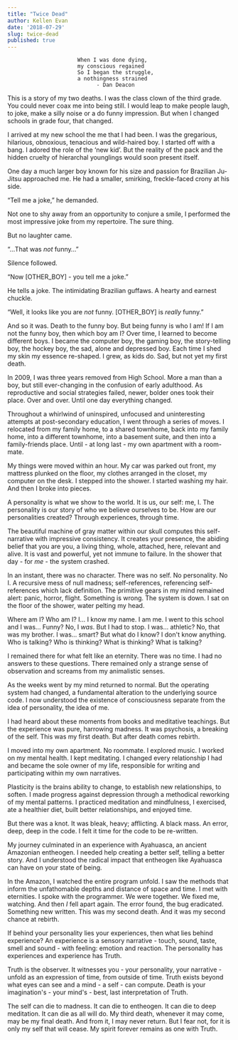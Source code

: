 ```yaml
---
title: "Twice Dead"
author: Kellen Evan
date: '2018-07-29'
slug: twice-dead
published: true
---
```


```
                      When I was done dying,
                      my conscious regained
                      So I began the struggle,
                      a nothingness strained
                            - Dan Deacon
```

This is a story of my two deaths. I was the class clown of the third grade. You could never coax me into being still. I would leap to make people laugh, to joke, make a silly noise or a do funny impression. But when I changed schools in grade four, that changed.

I arrived at my new school the me that I had been. I was the gregarious, hilarious, obnoxious, tenacious and wild-haired boy. I started off with a bang. I adored the role of the ‘new kid’. But the reality of the pack and the hidden cruelty of hierarchal younglings would soon present itself.

One day a much larger boy known for his size and passion for Brazilian Ju-Jitsu approached me. He had a smaller, smirking, freckle-faced crony at his side.

“Tell me a joke,” he demanded.

Not one to shy away from an opportunity to conjure a smile, I performed the most impressive joke from my repertoire. The sure thing.

But no laughter came.

“…That was *not* funny…”

Silence followed.

“Now [OTHER_BOY] - you tell me a joke.”

He tells a joke. The intimidating Brazilian guffaws. A hearty and earnest chuckle.

“Well, it looks like you are _not_ funny. [OTHER_BOY] is _really_ funny.”

And so it was. Death to the funny boy. But being funny is who I am! If I am not the funny boy, then which boy am I? Over time, I learned to become different boys. I became the computer boy, the gaming boy, the story-telling boy, the hockey boy, the sad, alone and depressed boy. Each time I shed my skin my essence re-shaped. I grew, as kids do. Sad, but not yet my first death.

In 2009, I was three years removed from High School. More a man than a boy, but still ever-changing in the confusion of early adulthood. As reproductive and social strategies failed, newer, bolder ones took their place. Over and over. Until one day everything changed.

Throughout a whirlwind of uninspired, unfocused and uninteresting attempts at post-secondary education, I went through a series of moves. I relocated from my family home, to a shared townhome, back into my family home, into a different townhome, into a basement suite, and then into a family-friends place. Until - at long last - my own apartment with a room-mate.

My things were moved within an hour. My car was parked out front, my mattress plunked on the floor, my clothes arranged in the closet, my computer on the desk. I stepped into the shower. I started washing my hair. And then I broke into pieces.

A personality is what we show to the world. It is us, our self: me, I. The personality is our story of who we believe ourselves to be. How are our personalities created? Through experiences, through time.

The beautiful machine of gray matter within our skull computes this self-narrative with impressive consistency. It creates your presence, the abiding belief that you are you, a living thing, whole, attached, here, relevant and alive. It is vast and powerful, yet not immune to failure. In the shower that day - for _me_ -  the system crashed.

In an instant, there was no character. There was no self. No personality. No I. A recursive mess of null madness; self-references, referencing self-references which lack definition. The primitive gears in my mind remained alert: panic, horror, flight. Something is wrong. The system is down. I sat on the floor of the shower, water pelting my head.

Where am I? Who am I? I… I know my name. I am me. I went to this school and I was… Funny? No, I _was_. But I had to stop. I was… athletic? No, that was my brother. I was… smart? But what do I know? I don't know anything. Who is talking? Who is thinking? What is thinking? What is talking?

I remained there for what felt like an eternity. There was no time. I had no answers to these questions. There remained only a strange sense of observation and screams from my animalistic senses.

As the weeks went by my mind returned to normal. But the operating system had changed, a fundamental alteration to the underlying source code. I now understood the existence of consciousness separate from the idea of personality, the idea of me.

I had heard about these moments from books and meditative teachings. But the experience was pure, harrowing madness. It was psychosis, a breaking of the self. This was my first death. But after death comes rebirth.

I moved into my own apartment. No roommate. I explored music. I worked on my mental health. I kept meditating. I changed every relationship I had and became the sole owner of my life, responsible for writing and participating within my own narratives.

Plasticity is the brains ability to change, to establish new relationships, to soften. I made progress against depression through a methodical reworking of my mental patterns. I practiced meditation and mindfulness, I exercised, ate a healthier diet, built better relationships, and enjoyed time.

But there was a knot. It was bleak, heavy; afflicting. A black mass. An error, deep, deep in the code. I felt it time for the code to be re-written.

My journey culminated in an experience with Ayahuasca, an ancient Amazonian entheogen. I needed help creating a better self, telling a better story. And I understood the radical impact that entheogen like Ayahuasca can have on your state of being.

In the Amazon, I watched the entire program unfold. I saw the methods that inform the unfathomable depths and distance of space and time. I met with eternities. I spoke with the programmer. We were together. We fixed me, watching. And then _I_ fell apart again. The error found, the bug eradicated. Something new written. This was my second death. And it was my second chance at rebirth.

If behind your personality lies your experiences, then what lies behind experience? An experience is a sensory narrative - touch, sound, taste, smell and sound - with feeling: emotion and reaction. The personality has experiences and experience has Truth.

Truth is the observer. It witnesses you - your personality, your narrative - unfold as an expression of time, from outside of time. Truth exists beyond what eyes can see and a mind - a self - can compute. Death is your imagination's - your mind's - best, last interpretation of Truth.

The self can die to madness. It can die to entheogen. It can die to deep meditation. It can die as all will do. My third death, whenever it may come, may be my final death. And from it, I may never return. But I fear not, for it is only my self that will cease. My spirit forever remains as one with Truth.
